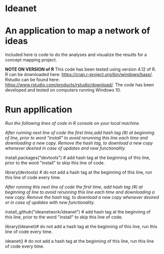 # Ideanet
# An application to map a network of ideas 
Included here is code to do the analyses and visualize the results for a concept mapping project.

**NOTE ON VERSION of R**
 This code has been tested using  version 4.12 of R. R can be downloaded here: https://cran.r-project.org/bin/windows/base/. Rstudio can be found here:  https://www.rstudio.com/products/rstudio/download/.  The code has been developed and tested on computers running Windows 10.
 
# Run appllication

*Run the following lines of code in R console on your local machine.*

*After running next line of code the first time,add hash tag (#) at beginning of line, prior to word "install" to avoid rerunning this line each time and downloading a new copy. Remove the hash tag, to download a new copy whenever desired in case of updates and new functionality.*

install.packages("devtools") # add hash tag at the beginning of this line, prior to the word "install" to skip this line of code.

library(devtools) # do not add a hash tag at the beginning of this line, run this line of code every time.

*After running this next line of code the first time, add hash tag (#) at beginning of line to avoid rerunning this line each time and downloading a new copy. Remove the hash tag, to download a new copy whenever desired or in case of updates with new functionality.*

install_github("ideanetwork/ideanet") # add hash tag at the beginning of this line, prior to the word "install" to skip this line of code.

library(Ideanet)# do not add a hash tag at the beginning of this line, run this line of code every time.

ideanet() # do not add a hash tag at the beginning of this line, run this line of code every time.
